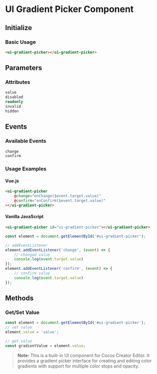 # UI Gradient Picker Component

## Initialize

### Basic Usage

```html
<ui-gradient-picker></ui-gradient-picker>
```

## Parameters

### Attributes
```typescript
value
disabled
readonly
invalid
hidden
```

## Events

### Available Events
```typescript
change
confirm
```

### Usage Examples

#### Vue.js
```html
<ui-gradient-picker
    @change="onChange($event.target.value)"
    @confirm="onConfirm($event.target.value)"
></ui-gradient-picker>
```

#### Vanilla JavaScript
```html
<ui-gradient-picker id="ui-gradient-picker"></ui-gradient-picker>
```

```typescript
const element = document.getElementById('#ui-gradient-picker');

// addEventListener
element.addEventListener('change', (event) => {
    // changed value
    console.log(event.target.value)
});
element.addEventListener('confirm', (event) => {
    // confirm value
    console.log(event.target.value)
});
```

## Methods

### Get/Set Value
```typescript
const element = document.getElementById('#ui-gradient-picker');
// set value
element.value = 'value';

// get value
const gradientValue = element.value;
```

> **Note:** This is a built-in UI component for Cocos Creator Editor. It provides a gradient picker interface for creating and editing color gradients with support for multiple color stops and opacity. 